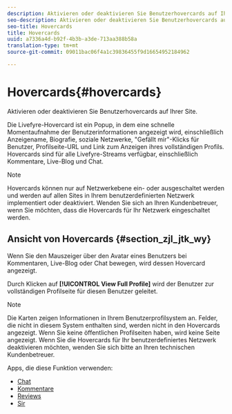 ```yaml
---
description: Aktivieren oder deaktivieren Sie Benutzerhovercards auf Ihrer Site.
seo-description: Aktivieren oder deaktivieren Sie Benutzerhovercards auf Ihrer Site.
seo-title: Hovercards
title: Hovercards
uuid: a7336a4d-b92f-4b3b-a3de-713aa388b58a
translation-type: tm+mt
source-git-commit: 09011bac06f4a1c39836455f9d16654952184962

---
```



# Hovercards{#hovercards}

Aktivieren oder deaktivieren Sie Benutzerhovercards auf Ihrer Site.

Die Livefyre-Hovercard ist ein Popup, in dem eine schnelle Momentaufnahme der Benutzerinformationen angezeigt wird, einschließlich Anzeigename, Biografie, soziale Netzwerke, "Gefällt mir"-Klicks für Benutzer, Profilseite-URL und Link zum Anzeigen ihres vollständigen Profils. Hovercards sind für alle Livefyre-Streams verfügbar, einschließlich Kommentare, Live-Blog und Chat.

>[!NOTE]
>
>Hovercards können nur auf Netzwerkebene ein- oder ausgeschaltet werden und werden auf allen Sites in Ihrem benutzerdefinierten Netzwerk implementiert oder deaktiviert. Wenden Sie sich an Ihren Kundenbetreuer, wenn Sie möchten, dass die Hovercards für Ihr Netzwerk eingeschaltet werden.

## Ansicht von Hovercards {#section_zjl_jtk_wy}

Wenn Sie den Mauszeiger über den Avatar eines Benutzers bei Kommentaren, Live-Blog oder Chat bewegen, wird dessen Hovercard angezeigt.

Durch Klicken auf **[!UICONTROL View Full Profile]** wird der Benutzer zur vollständigen Profilseite für diesen Benutzer geleitet.

>[!NOTE]
>
>Die Karten zeigen Informationen in Ihrem Benutzerprofilsystem an. Felder, die nicht in diesem System enthalten sind, werden nicht in den Hovercards angezeigt. Wenn Sie keine öffentlichen Profilseiten haben, wird keine Seite angezeigt. Wenn Sie die Hovercards für Ihr benutzerdefiniertes Netzwerk deaktivieren möchten, wenden Sie sich bitte an Ihren technischen Kundenbetreuer.



Apps, die diese Funktion verwenden:

* [Chat](/help/using/c-about-apps/c-chat-app/c-chat-app.md#c_chat_app)
* [Kommentare](/help/using/c-about-apps/c-comments/c-comments.md)
* [Reviews](/help/using/c-about-apps/c-reviews-app/c-reviews-app.md#c_reviews_app)
* [Sir](/help/using/c-about-apps/c-sidenotes-app/c-sidenotes-app.md#c_sidenotes_app)

